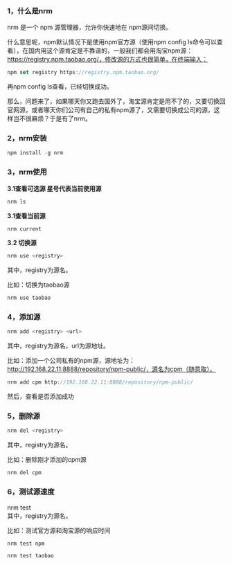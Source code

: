 
### 1，什么是nrm

nrm 是一个 npm 源管理器，允许你快速地在 npm源间切换。

什么意思呢，npm默认情况下是使用npm官方源（使用npm config ls命令可以查看），在国内用这个源肯定是不靠谱的，一般我们都会用淘宝npm源：https://registry.npm.taobao.org/，修改源的方式也很简单，在终端输入：

```typescript
npm set registry https://registry.npm.taobao.org/
```

再npm config ls查看，已经切换成功。

那么，问题来了，如果哪天你又跑去国外了，淘宝源肯定是用不了的，又要切换回官网源，或者哪天你们公司有自己的私有npm源了，又需要切换成公司的源，这样岂不很麻烦？于是有了nrm。

### 2，nrm安装

```typescript
npm install -g nrm
```

### 3，nrm使用

**3.1查看可选源 星号代表当前使用源**

```typescript
nrm ls
```

  
**3.1查看当前源**

```typescript
nrm current
```

  
**3.2 切换源**

```typescript
nrm use <registry>
```

其中，registry为源名。

比如：切换为taobao源

```typescript
nrm use taobao
```

### 4，添加源

```typescript
nrm add <registry> <url>
```

其中，registry为源名，url为源地址。

比如：添加一个公司私有的npm源，源地址为：http://192.168.22.11:8888/repository/npm-public/，源名为cpm（随意取）。

```typescript
nrm add cpm http://192.168.22.11:8888/repository/npm-public/
```

然后，查看是否添加成功

### 5，删除源

```typescript
nrm del <registry>
```

其中，registry为源名。

比如：删除刚才添加的cpm源

```typescript
nrm del cpm
```

### 6，测试源速度

nrm test  
其中，registry为源名。

比如：测试官方源和淘宝源的响应时间

```typescript
nrm test npm
```

```typescript
nrm test taobao
```